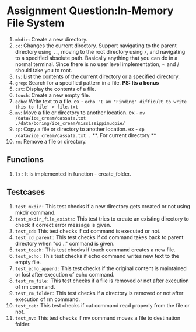 # Assignment Question:In-Memory File System

1. `mkdir`: Create a new directory.
2. `cd`: Changes the current directory. Support navigating to the parent directory using `..`, moving to the root directory using `/`, and navigating to a specified absolute path. Basically anything that you can do in a normal terminal. Since there is no user level implementation, ~ and / should take you to root.
3. `ls`: List the contents of the current directory or a specified directory.
4. `grep`: Search for a specified pattern in a file. **PS: Its a bonus**
5. `cat`: Display the contents of a file.
6. `touch`: Create a new empty file.
7. `echo`: Write text to a file. ex - `echo 'I am "Finding" difficult to write this to file' > file.txt`
8. `mv`: Move a file or directory to another location. ex - `mv /data/ice_cream/cassata.txt ./data/boring/ice_cream/mississippimudpie/`
9. `cp`: Copy a file or directory to another location. ex - `cp /data/ice_cream/cassata.txt .` **. For current directory **
10. `rm`: Remove a file or directory.

## Functions

1. `ls` : It is implemented in function - create_folder.

## Testcases

1. `test_mkdir:` This test checks if a new directory gets created or not using mkdir command.
2. `test_mkdir_file_exists:` This test tries to create an existing directory to check if correct error message is given.
3. `test_cd:` This test checks if cd command is executed or not.
4. `test_cd_parent:` This test checks if cd command takes back to parent directory when "cd .." command is given.
5. `test_touch:` This test checks if touch command creates a new file.
6. `test_echo:` This test checks if echo command writes new text to the empty file.
7. `test_echo_append:` This test checks if the original content is maintained or lost after execution of echo command.
8. `test_rm_file:` This test checks if a file is removed or not after execution of rm command.
9. `test_rm_folder:` This test checks if a directory is removed or not after execution of rm command.
10. `test_cat:` This test checks if cat command read properly from the file or not.
11. `test_mv:` This test checks if mv command moves a file to destination folder.

